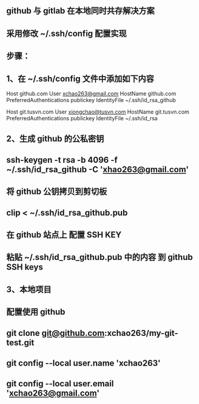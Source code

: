 ## github 与 gitlab 在本地同时共存解决方案
## 采用修改 ~/.ssh/config 配置实现
## 步骤：

## 1、在 ~/.ssh/config 文件中添加如下内容
Host github.com
  User xchao263@gmail.com
  HostName github.com
  PreferredAuthentications publickey
  IdentityFile ~/.ssh/id_rsa_github


Host git.tusvn.com
  User xiongchao@tusvn.com
  HostName git.tusvn.com
  PreferredAuthentications publickey
  IdentityFile ~/.ssh/id_rsa

## 2、生成 github 的公私密钥
## ssh-keygen -t rsa -b 4096 -f ~/.ssh/id_rsa_github -C 'xhao263@gmail.com'

## 将 github 公钥拷贝到剪切板
## clip < ~/.ssh/id_rsa_github.pub

## 在 github 站点上 配置 SSH KEY
## 粘贴 ~/.ssh/id_rsa_github.pub 中的内容 到 github SSH keys

## 3、本地项目
## 配置使用 github 
## git clone git@github.com:xchao263/my-git-test.git
## git config --local user.name  'xchao263'
## git config --local user.email 'xchao263@gmail.com'
